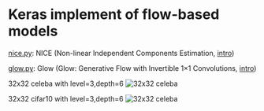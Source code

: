 # Keras implement of flow-based models

[nice.py](https://github.com/bojone/flow/blob/master/nice.py): NICE (Non-linear Independent Components Estimation, [intro]( https://kexue.fm/archives/5776))

[glow.py](https://github.com/bojone/flow/blob/master/glow.py): Glow (Glow: Generative Flow
with Invertible 1×1 Convolutions, [intro]( https://kexue.fm/archives/5807))

32x32 celeba with level=3,depth=6
![32x32 celeba](https://kexue.fm/usr/uploads/2018/08/1823395940.png)

32x32 cifar10 with level=3,depth=6
![32x32 celeba](https://kexue.fm/usr/uploads/2018/08/1012322369.png)
